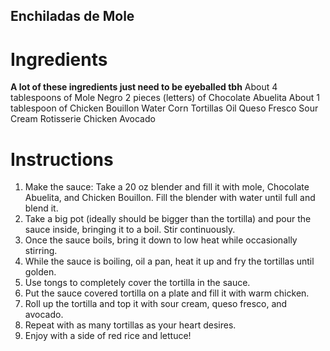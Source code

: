 ## Enchiladas de Mole

# Ingredients

**A lot of these ingredients just need to be eyeballed tbh**
About 4 tablespoons of Mole Negro
2 pieces (letters) of Chocolate Abuelita
About 1 tablespoon of Chicken Bouillon
Water
Corn Tortillas
Oil
Queso Fresco
Sour Cream
Rotisserie Chicken
Avocado

# Instructions

1. Make the sauce: Take a 20 oz blender and fill it with mole, Chocolate Abuelita, and Chicken Bouillon. Fill the blender with water until full and blend it.
2. Take a big pot (ideally should be bigger than the tortilla) and pour the sauce inside, bringing it to a boil. Stir continuously.
3. Once the sauce boils, bring it down to low heat while occasionally stirring.
4. While the sauce is boiling, oil a pan, heat it up and fry the tortillas until golden.
5. Use tongs to completely cover the tortilla in the sauce.
6. Put the sauce covered tortilla on a plate and fill it with warm chicken.
7. Roll up the tortilla and top it with sour cream, queso fresco, and avocado.
8. Repeat with as many tortillas as your heart desires.
9. Enjoy with a side of red rice and lettuce!
